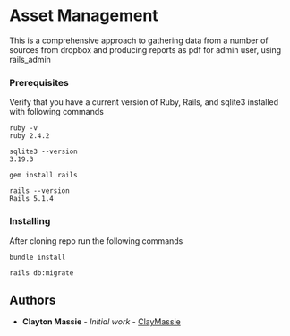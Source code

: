 # Asset Management

This is a comprehensive approach to gathering data from a number of sources from dropbox and producing  reports as pdf for admin user, using rails_admin
### Prerequisites

Verify that you have a current version of Ruby, Rails, and sqlite3 installed with following commands 
```
ruby -v
ruby 2.4.2
```
```
sqlite3 --version
3.19.3
```
```
gem install rails
```
```
rails --version
Rails 5.1.4
```
### Installing

After cloning repo run the following commands

```
bundle install 
``` 
```
rails db:migrate
```
## Authors

* **Clayton Massie** - *Initial work* - [ClayMassie ](https://github.com/clmassie1)


